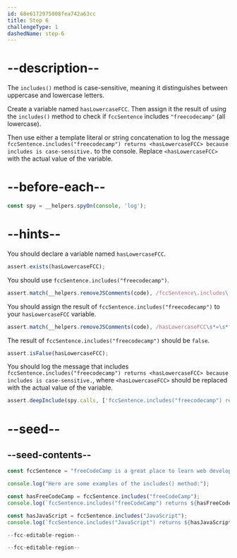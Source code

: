 ```yaml
---
id: 68e6172975008fea742a63cc
title: Step 6
challengeType: 1
dashedName: step-6
---
```


# --description--

The `includes()` method is case-sensitive, meaning it distinguishes between uppercase and lowercase letters.

Create a variable named `hasLowercaseFCC`. Then assign it the result of using the `includes()` method to check if `fccSentence` includes `"freecodecamp"` (all lowercase).

Then use either a template literal or string concatenation to log the message `fccSentence.includes("freecodecamp") returns <hasLowercaseFCC> because includes is case-sensitive.` to the console. Replace `<hasLowercaseFCC>` with the actual value of the variable.

# --before-each--

```js
const spy = __helpers.spyOn(console, 'log');
```

# --hints--

You should declare a variable named `hasLowercaseFCC`.

```js
assert.exists(hasLowercaseFCC);
```

You should use `fccSentence.includes("freecodecamp")`.

```js
assert.match(__helpers.removeJSComments(code), /fccSentence\.includes\(\s*(['"`])freecodecamp\1\s*\)/);
```

You should assign the result of `fccSentence.includes("freecodecamp")` to your `hasLowercaseFCC` variable.

```js
assert.match(__helpers.removeJSComments(code), /hasLowercaseFCC\s*=\s*fccSentence\.includes\(\s*(['"`])freecodecamp\1\s*\)/);
```

The result of `fccSentence.includes("freecodecamp")` should be `false`. 

```js
assert.isFalse(hasLowercaseFCC);
```

You should log the message that includes `fccSentence.includes("freecodecamp") returns <hasLowercaseFCC> because includes is case-sensitive.`, where `<hasLowercaseFCC>` should be replaced with the actual value of the variable.

```js
assert.deepInclude(spy.calls, ['fccSentence.includes("freecodecamp") returns false because includes is case-sensitive.']);
```

# --seed--

## --seed-contents--

```js
const fccSentence = "freeCodeCamp is a great place to learn web development.";

console.log("Here are some examples of the includes() method:");

const hasFreeCodeCamp = fccSentence.includes("freeCodeCamp");
console.log(`fccSentence.includes("freeCodeCamp") returns ${hasFreeCodeCamp} because the word "freeCodeCamp" is in the sentence.`);

const hasJavaScript = fccSentence.includes("JavaScript");
console.log(`fccSentence.includes("JavaScript") returns ${hasJavaScript} because the word "JavaScript" is not in the sentence.`);

--fcc-editable-region--

--fcc-editable-region--
```

